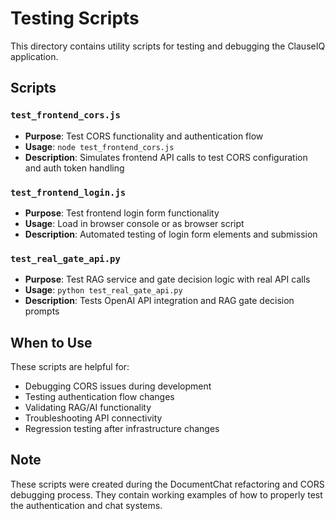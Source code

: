 # Testing Scripts

This directory contains utility scripts for testing and debugging the ClauseIQ application.

## Scripts

### `test_frontend_cors.js`

- **Purpose**: Test CORS functionality and authentication flow
- **Usage**: `node test_frontend_cors.js`
- **Description**: Simulates frontend API calls to test CORS configuration and auth token handling

### `test_frontend_login.js`

- **Purpose**: Test frontend login form functionality
- **Usage**: Load in browser console or as browser script
- **Description**: Automated testing of login form elements and submission

### `test_real_gate_api.py`

- **Purpose**: Test RAG service and gate decision logic with real API calls
- **Usage**: `python test_real_gate_api.py`
- **Description**: Tests OpenAI API integration and RAG gate decision prompts

## When to Use

These scripts are helpful for:

- Debugging CORS issues during development
- Testing authentication flow changes
- Validating RAG/AI functionality
- Troubleshooting API connectivity
- Regression testing after infrastructure changes

## Note

These scripts were created during the DocumentChat refactoring and CORS debugging process. They contain working examples of how to properly test the authentication and chat systems.
